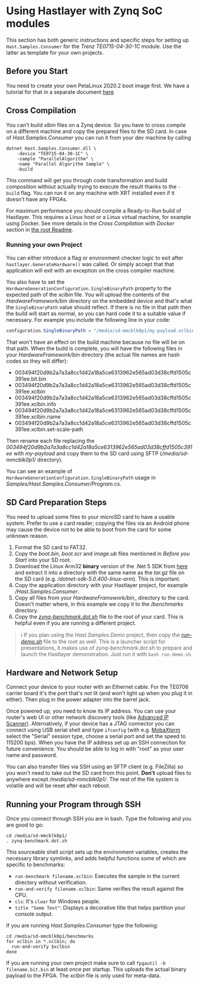 # Using Hastlayer with Zynq SoC modules



This section has both generic instructions and specific steps for setting up `Hast.Samples.Consumer` for the _Trenz TE0715-04-30-1C_ module. Use the latter as template for your own projects.


## Before you Start

You need to create your own PetaLinux 2020.2 boot image first. We have a tutorial for that in a separate document [here](ZynqPetaLinux.md)


## Cross Compilation

You can't build _xlbin_ files on a Zynq device. So you have to cross compile on a different machine and copy the prepared files to the SD card. In case of _Hast.Samples.Consumer_ you can run it from your dev machine by calling
```shell
dotnet Hast.Samples.Consumer.dll \
    -device "TE0715-04-30-1C" \
    -sample "ParallelAlgorithm" \
    -name "Parallel Algorithm Sample" \
    -build
``` 

This command will get you through code transformation and build composition without actually trying to execute the result thanks to the `-build` flag. You can run it on any machine with XRT installed even if it doesn't have any FPGAs.

For maximum performance you should compile a Ready-to-Run build of Hastlayer. This requires a Linux host or a Linux virtual machine, for example using Docker. See more details in the _Cross Compilation with Docker_ section in [the root Readme](../Readme.md).

### Running your own Project

You can either introduce a flag or environment checker logic to exit after `hastlayer.GenerateHardware()` was called. Or simply accept that that application will exit with an exception on the cross compiler machine.

You also have to set the `HardwareGenerationConfiguration.SingleBinaryPath` property to the expected path of the _xclbin_ file. You will upload the contents of the _HardwareFramework/bin_ directory on the embedded device and that's what the `SingleBinaryPath` value should reflect. If there is no file in that path then the build will start as normal, so you can hard code it to a suitable value if necessary. For example you include the following line in your code:
```csharp
configuration.SingleBinaryPath = "/media/sd-mmcblk0p1/my-payload.xclbin"
 ```
That won't have an effect on the build machine because no file will be on that path. When the build is complete, you will have the following files in your _HardwareFramework/bin_ directory (the actual file names are hash codes so they will differ):
- 003494f20d9b2a7a3a8cc1d42a18a5ce6313962e565ad03d38cffd1505c391ee.bit.bin
- 003494f20d9b2a7a3a8cc1d42a18a5ce6313962e565ad03d38cffd1505c391ee.xclbin
- 003494f20d9b2a7a3a8cc1d42a18a5ce6313962e565ad03d38cffd1505c391ee.xclbin.info
- 003494f20d9b2a7a3a8cc1d42a18a5ce6313962e565ad03d38cffd1505c391ee.xclbin.name
- 003494f20d9b2a7a3a8cc1d42a18a5ce6313962e565ad03d38cffd1505c391ee.xclbin.set-scale-path

Then rename each file replacing the _003494f20d9b2a7a3a8cc1d42a18a5ce6313962e565ad03d38cffd1505c391ee_ with _my-payload_ and copy them to the SD card using SFTP (_/media/sd-mmcblk0p1/_ directory).

You can see an example of `HardwareGenerationConfiguration.SingleBinaryPath` usage in _Samples/Hast.Samples.Consumer/Program.cs_.


## SD Card Preparation Steps

You need to upload some files to your microSD card to have a usable system. Prefer to use a card reader; copying the files via an Android phone may cause the device not to be able to boot from the card for some unknown reason.

1. Format the SD card to FAT32.
2. Copy the _boot.bin_, _boot.scr_ and _image.ub_ files mentioned in _Before you Start_ into your SD root.
3. Download the Linux Arm32 **binary** version of the .Net 5 SDK from [here](https://dotnet.microsoft.com/download/dotnet/5.0) and extract it into a directory with the same name as the _tar.gz_ file on the SD card (e.g. _/dotnet-sdk-5.0.400-linux-arm_). This is important.
4. Copy the application directory with your Hastlayer project, for example _/Hast.Samples.Consumer_.
5. Copy all files from your _HardwareFramework/bin__ directory to the card. Doesn't matter where, in this example we copy it to the _/benchmarks_ directory.
6. Copy the [_zynq-benchmark.dot.sh_](Attachments/zynq-benchmark.dot.sh) file to the root of your card. This is helpful even if you are running a different project.

> ℹ️ If you plan using the _Hast.Samples.Demo_ project, then copy the [_run-demo.sh_](Attachments/run-demo.sh) file to the root as well. This is a launcher script for presentations, it makes use of _zynq-benchmark.dot.sh_ to prepare and launch the Hastlayer demonstration. Just run it with `bash run-demo.sh`.


## Hardware and Network Setup

Connect your device to your router with an Ethernet cable. For the TE0706 carrier board it's the port that's _not_ lit (and won't light up when you plug it in either). Then plug in the power adapter into the barrel jack.

Once powered up, you need to know its IP address. You can use your router's web UI or other network discovery tools (like [Advanced IP Scanner](https://www.advanced-ip-scanner.com/)). Alternatively, if your device has a JTAG connector you can connect using USB serial shell and type `ifconfig` (with e.g. [MobaXterm](https://mobaxterm.mobatek.net/) select the "Serial" session type, choose a serial port and set the speed to 115200 bps). When you have the IP address set up an SSH connection for future convenience. You should be able to log in with "root" as your user name and password.

You can also transfer files via SSH using an SFTP client (e.g. FileZilla) so you won't need to take out the SD card from this point. **Don't** upload files to anywhere except _/media/sd-mmcblk0p1/_. The rest of the file system is volatile and will be reset after each reboot. 


## Running your Program through SSH

Once you connect through SSH you are in bash. Type the following and you are good to go:
```shell
cd /media/sd-mmcblk0p1/
. zynq-benchmark.dot.sh
```

This sourceable shell script sets up the environment variables, creates the necessary library symlinks, and adds  helpful functions some of which are specific to benchmarks:
- `run-benchmark filename.xclbin`: Executes the sample in the current directory without verification.
- `run-and-verify filename.xclbin`: Same verifies the result against the CPU.
- `cls`: It's `clear` for Windows people.
- `title "Some Text"`: Displays a decorative title that helps partition your console output.

If you are running _Hast.Samples.Consumer_ type the following:

```shell
cd /media/sd-mmcblk0p1/benchmarks
for xclbin in *.xclbin; do
  run-and-verify $xclbin
done
```

If you are running your own project make sure to call `fpgautil -b filename.bit.bin` at least once per startup. This uploads the actual binary payload to the FPGA. The _xclbin_ file is only used for meta-data.

